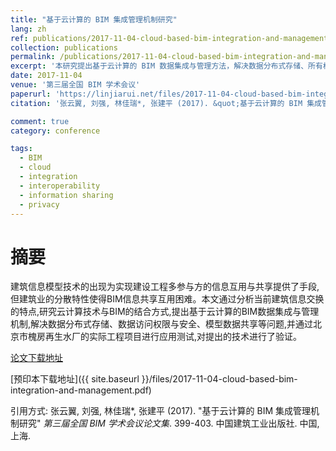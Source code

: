 ```yaml
---
title: "基于云计算的 BIM 集成管理机制研究"
lang: zh
ref: publications/2017-11-04-cloud-based-bim-integration-and-management
collection: publications
permalink: /publications/2017-11-04-cloud-based-bim-integration-and-management
excerpt: '本研究提出基于云计算的 BIM 数据集成与管理方法，解决数据分布式存储、所有权控制及信息共享难题'
date: 2017-11-04
venue: '第三届全国 BIM 学术会议'
paperurl: 'https://linjiarui.net/files/2017-11-04-cloud-based-bim-integration-and-management.pdf'
citation: '张云翼, 刘强, 林佳瑞*, 张建平 (2017). &quot;基于云计算的 BIM 集成管理机制研究&quot; <i>第三届全国 BIM 学术会议论文集</i>. 399-403. 中国建筑工业出版社. 中国, 上海.'

comment: true
category: conference

tags: 
  - BIM
  - cloud
  - integration
  - interoperability
  - information sharing
  - privacy
---
```



摘要
====

建筑信息模型技术的出现为实现建设工程多参与方的信息互用与共享提供了手段,但建筑业的分散特性使得BIM信息共享互用困难。本文通过分析当前建筑信息交换的特点,研究云计算技术与BIM的结合方式,提出基于云计算的BIM数据集成与管理机制,解决数据分布式存储、数据访问权限与安全、模型数据共享等问题,并通过北京市槐房再生水厂的实际工程项目进行应用测试,对提出的技术进行了验证。

[论文下载地址](http://kns.cnki.net/KCMS/detail/detail.aspx?dbcode=CPFD&dbname=CPFDLAST2018&filename=JGCB201711001071&v=MTk5MTlGWmVzSURSTkt1aGRobmo5OFRuanFxeGRFZU1PVUtyaWZadTl2SHlubFU3ek1KbDRYTHlySWJMRzRIOWJOcm85)

[预印本下载地址]({{ site.baseurl }}/files/2017-11-04-cloud-based-bim-integration-and-management.pdf)

引用方式: 张云翼, 刘强, 林佳瑞*, 张建平 (2017). &quot;基于云计算的 BIM 集成管理机制研究&quot; <i>第三届全国 BIM 学术会议论文集</i>. 399-403. 中国建筑工业出版社. 中国, 上海.